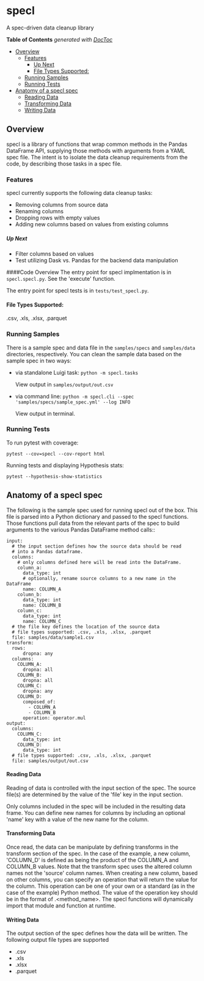 # specl

A spec-driven data cleanup library

<!-- START doctoc generated TOC please keep comment here to allow auto update -->
<!-- DON'T EDIT THIS SECTION, INSTEAD RE-RUN doctoc TO UPDATE -->
**Table of Contents**  *generated with [DocToc](https://github.com/thlorenz/doctoc)*

- [Overview](#overview)
  - [Features](#features)
      - [Up Next](#up-next)
    - [File Types Supported:](#file-types-supported)
  - [Running Samples](#running-samples)
  - [Running Tests](#running-tests)
- [Anatomy of a specl spec](#anatomy-of-a-specl-spec)
    - [Reading Data](#reading-data)
    - [Transforming Data](#transforming-data)
    - [Writing Data](#writing-data)

<!-- END doctoc generated TOC please keep comment here to allow auto update -->

## Overview
specl is a library of functions that wrap common methods in the Pandas DataFrame API,
supplying those methods with arguments from a YAML spec file. The intent is to
isolate the data cleanup requirements from the code, by describing those tasks in a spec file.

### Features

specl currently supports the following data cleanup tasks:

* Removing columns from source data
* Renaming columns
* Dropping rows with empty values
* Adding new columns based on values from existing columns

##### Up Next

* Filter columns based on values
* Test utilizing Dask vs. Pandas for the backend data manipulation


####Code Overview
The entry point for specl implmentation is in `specl.specl.py`.
See the 'execute' function.

The entry point for specl tests is in `tests/test_specl.py`.

#### File Types Supported:
.csv, .xls, .xlsx, .parquet

### Running Samples

There is a sample spec and data file in the `samples/specs` and `samples/data` directories, respectively.
You can clean the sample data based on the sample spec in two ways:

* via standalone Luigi task: `python -m specl.tasks`

  View output in `samples/output/out.csv`
* via command line: `python -m specl.cli --spec 'samples/specs/sample_spec.yml' --log INFO`

  View output in terminal.

### Running Tests

To run pytest with coverage:

`pytest --cov=specl --cov-report html`

Running tests and displaying Hypothesis stats:

`pytest --hypothesis-show-statistics`

## Anatomy of a specl spec

The following is the sample spec used for running specl out of the box. This
file is parsed into a Python dictionary and passed to the specl functions. Those
functions pull data from the relevant parts of the spec to build arguments to the
various Pandas DataFrame method calls::

    input:
      # the input section defines how the source data should be read
      # into a Pandas dataframe.
      columns:
        # only columns defined here will be read into the DataFrame.
        column_a:
          data_type: int
          # optionally, rename source columns to a new name in the DataFrame
          name: COLUMN_A
        column_b:
          data_type: int
          name: COLUMN_B
        column_c:
          data_type: int
          name: COLUMN_C
      # the file key defines the location of the source data
      # file types supported: .csv, .xls, .xlsx, .parquet
      file: samples/data/sample1.csv
    transform:
      rows:
          dropna: any
      columns:
        COLUMN_A:
          dropna: all
        COLUMN_B:
          dropna: all
        COLUMN_C:
          dropna: any
        COLUMN_D:
          composed_of:
            - COLUMN_A
            - COLUMN_B
          operation: operator.mul
    output:
      columns:
        COLUMN_C:
          data_type: int
        COLUMN_D:
          data_type: int
      # file types supported: .csv, .xls, .xlsx, .parquet
      file: samples/output/out.csv

#### Reading Data
Reading of data is controlled with the input section of the spec.
The source file(s) are determined by the value of the 'file' key in the input section.

Only columns included in the spec will be included in the resulting data frame. You can define new names for
columns by including an optional 'name' key with a value of the new name for the column.

#### Transforming Data
Once read, the data can be manipulate by defining transforms in the transform
section of the spec. In the case of the example, a new column, 'COLUMN_D' is defined
as being the product of the COLUMN_A and COLUMN_B values. Note that the transform spec
uses the altered column names not the 'source' column names. When creating a new
column, based on other columns, you can specify an operation that will return the value for the column.
This operation can be one of your own or a standard (as in the case of the example) Python
method. The value of the operation key should be in the format of <module>.<method_name>.
The specl functions will dynamically import that module and function at runtime.

#### Writing Data
The output section of the spec defines how the data will be written. The following
output file types are supported
* .csv
* .xls
* .xlsx
* .parquet



